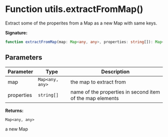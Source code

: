 
# Function utils.extractFromMap()

Extract some of the properites from a Map as a new Map with same keys.

<b>Signature:</b>

```typescript
function extractFromMap(map: Map<any, any>, properties: string[]): Map<any, any>;
```

## Parameters

|  Parameter | Type | Description |
|  --- | --- | --- |
|  map | `Map<any, any>` | the map to extract from |
|  properties | `string[]` | name of the properties in second item of the map elements |

<b>Returns:</b>

`Map<any, any>`

a new Map

